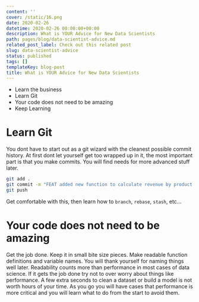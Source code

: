```yaml
---
content: ''
cover: /static/16.png
date: 2020-02-26
datetime: 2020-02-26 00:00:00+00:00
description: What is YOUR Advice for New Data Scientists
path: pages/blog/data-scientist-advice.md
related_post_label: Check out this related post
slug: data-scientist-advice
status: published
tags: []
templateKey: blog-post
title: What is YOUR Advice for New Data Scientists
---
```


* Learn the business
* Learn Git
* Your code does not need to be amazing
* Keep Learning

# Learn Git

You dont have to start out as a git wizard with the cleanest possible commit history.  At first dont let yourself get too wrapped up in it, the most important part is that you make commits.  You will find needs for more advanced stuff later.


``` bash
git add .
git commit -m "FEAT added new function to calculate revenue by product family"
git push
```

Get comfortable with this, then learn how to `branch`, `rebase`, `stash`, etc...


# Your code does not need to be amazing

Get the job done.  Keep it in small bite size pieces.  Make readable function definitions and variable names.  You will thank yourself for naming things well later.  Readability counts more than performance in most cases of data science.  If it gets the job done try not to over worry about things like performance.  A few extra seconds to clean a dataset or build a model is not worth hours of your time.  As you go you will have cases that performance is more critical and you will learn what to do from the start to avoid them.